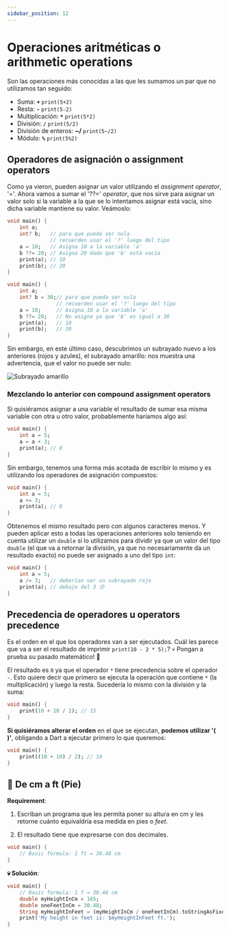 ```yaml
---
sidebar_position: 12
---
```


# Operaciones aritméticas o arithmetic operations

Son las operaciones más conocidas a las que les sumamos un par que no utilizamos tan seguido:

- Suma: __`+`__ `print(5+2)`
- Resta: __`-`__ `print(5-2)`
- Multiplicación: __`*`__ `print(5*2)`
- División: __`/`__ `print(5/2)`
- División de enteros: __~/__ `print(5~/2)`
- Módulo: __`%`__ `print(5%2)`

## Operadores de asignación o assignment operators

Como ya vieron, pueden asignar un valor utilizando el _assignment operator_, '='. Ahora vamos a sumar el '??=' _operator_, que nos sirve para asignar un valor solo si la variable a la que se lo intentamos asignar está vacía, sino dicha variable mantiene su valor. Veámoslo:

```dart
void main() {
    int a;
    int? b;   // para que pueda ser nula
              // recuerden usar el '?' luego del tipo
    a = 10;   // Asigna 10 a la variable 'a'
    b ??= 20; // Asigna 20 dado que 'b' está vacía
    print(a); // 10
    print(b); // 20
}
```

```dart
void main() {
    int a;
    int? b = 30;// para que pueda ser nula
                // recuerden usar el '?' luego del tipo
    a = 10;     // Asigna 10 a la variable 'a'
    b ??= 20;   // No asigna ya que 'b' es igual a 30
    print(a);   // 10
    print(b);   // 30
}
```

Sin embargo, en este último caso, descubrimos un subrayado nuevo a los anteriores (rojos y azules), el subrayado amarillo: nos muestra una advertencia, que el valor no puede ser nulo:

![Subrayado amarillo](12.1_subrayado_amarillo.png)

### Mezclando lo anterior con compound assignment operators

Si quisiéramos asignar a una variable el resultado de sumar esa misma variable con otra u otro valor, probablemente haríamos algo así:

```dart
void main() {
    int a = 5;
    a = a + 3;
    print(a); // 8
}
```

Sin embargo, tenemos una forma más acotada de escribir lo mismo y es utilizando los operadores de asignación compuestos:

```dart
void main() {
    int a = 5;
    a += 3;
    print(a); // 8
}
```

Obtenemos el mismo resultado pero con algunos caracteres menos. Y pueden aplicar esto a todas las operaciones anteriores solo teniendo en cuenta utilizar un `double` si lo utilizamos para dividir ya que un valor del tipo `double` (el que va a retornar la división, ya que no necesariamente da un resultado exacto) no puede ser asignado a uno del tipo `int`:

```dart
void main() {
    int a = 5;
    a /= 3;   // deberían ver un subrayado rojo
    print(a); // debajo del 3 😒
}
```

## Precedencia de operadores u operators precedence

Es el orden en el que los operadores van a ser ejecutados. Cuál les parece que va a ser el resultado de imprimir `print(10 - 2 * 5);`? 💀 Pongan a prueba su pasado matemático! 🤣

El resultado es `0` ya que el operador `*` tiene precedencia sobre el operador `-`. Esto quiere decir que primero se ejecuta la operación que contiene `*` (la multiplicación) y luego la resta. Sucedería lo mismo con la división y la suma:

```dart
void main() {
    print(10 + 10 / 2); // 15
}
```

__Si quisiéramos alterar el orden__ en el que se ejecutan, __podemos utilizar '( )'__, obligando a Dart a ejecutar primero lo que queremos:

```dart
void main() {
    print((10 + 10) / 2); // 10
}
```

## 💪 De cm a ft (Pie)

__Requirement__:

1. Escriban un programa que les permita poner su altura en cm y les retorne cuánto equivaldría esa medida en pies o _feet_.

2. El resultado tiene que expresarse con dos decimales.

```dart
void main() {
    // Basic formula: 1 ft = 30.48 cm
}
```

__💀 Solución__:

```dart
void main() {
    // Basic formula: 1 f = 30.48 cm
    double myHeightInCm = 165;
    double oneFeetInCm = 30.48;
    String myHeightInFeet = (myHeightInCm / oneFeetInCm).toStringAsFixed(2);
    print('My height in feet is: $myHeightInFeet ft.');
}
```
